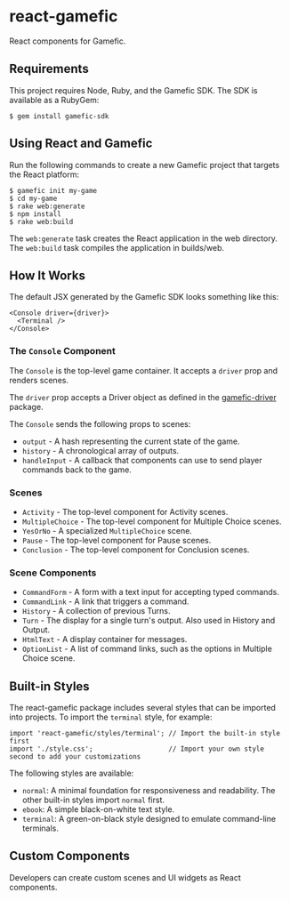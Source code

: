# react-gamefic

React components for Gamefic.

## Requirements

This project requires Node, Ruby, and the Gamefic SDK. The SDK is available as a RubyGem:

    $ gem install gamefic-sdk

## Using React and Gamefic

Run the following commands to create a new Gamefic project that targets the React platform:

    $ gamefic init my-game
	$ cd my-game
	$ rake web:generate
    $ npm install
    $ rake web:build

The `web:generate` task creates the React application in the web directory. The `web:build` task compiles the application in builds/web.

## How It Works

The default JSX generated by the Gamefic SDK looks something like this:

```
<Console driver={driver}>
  <Terminal />
</Console>
```

### The `Console` Component

The `Console` is the top-level game container. It accepts a `driver` prop and renders scenes.

The `driver` prop accepts a Driver object as defined in the [gamefic-driver](https://github.com/castwide/gamefic-driver) package.

The `Console` sends the following props to scenes:
* `output` - A hash representing the current state of the game.
* `history` - A chronological array of outputs.
* `handleInput` - A callback that components can use to send player commands back to the game.


### Scenes
* `Activity` - The top-level component for Activity scenes.
* `MultipleChoice` - The top-level component for Multiple Choice scenes.
* `YesOrNo` - A specialized `MultipleChoice` scene.
* `Pause` - The top-level component for Pause scenes.
* `Conclusion` - The top-level component for Conclusion scenes.

### Scene Components

* `CommandForm` - A form with a text input for accepting typed commands.
* `CommandLink` - A link that triggers a command.
* `History` - A collection of previous Turns.
* `Turn` - The display for a single turn's output. Also used in History and Output.
* `HtmlText` - A display container for messages.
* `OptionList` - A list of command links, such as the options in Multiple Choice scene.

## Built-in Styles

The react-gamefic package includes several styles that can be imported into projects. To import the `terminal` style, for example:

    import 'react-gamefic/styles/terminal'; // Import the built-in style first
    import './style.css';                   // Import your own style second to add your customizations

The following styles are available:

* `normal`: A minimal foundation for responsiveness and readability. The other built-in styles import `normal` first.
* `ebook`: A simple black-on-white text style.
* `terminal`: A green-on-black style designed to emulate command-line terminals.

## Custom Components

Developers can create custom scenes and UI widgets as React components.
